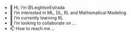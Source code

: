 - 👋 Hi, I’m @LeightonEstrada
- 👀 I’m interested in ML, DL, RL and Mathematical Modeling
- 🌱 I’m currently learning RL
- 💞️ I’m looking to collaborate on ...
- 📫 How to reach me ...

<!---
LeightonEstrada/LeightonEstrada is a ✨ special ✨ repository because its `README.md` (this file) appears on your GitHub profile.
You can click the Preview link to take a look at your changes.
--->
